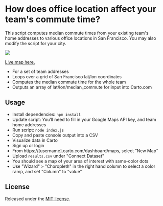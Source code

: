 # How does office location affect your team's commute time?

This script computes median commute times from your existing team's home addresses to various office locations in San Francisco. You may also modify the script for your city.

![](https://cloudup.com/ic33c_w_N-v+)

[Live map here.](https://reinpk.carto.com/viz/ae61f720-b157-11e6-919c-0ecd1babdde5/public_map)

* For a set of team addresses
* Loops over a grid of San Francisco lat/lon coordinates
* Computes the median commute time for the whole team
* Outputs an array of lat/lon/median_commute for input into Carto.com

## Usage

* Install dependencies: `npm install`
* Update script: You'll need to fill in your Google Maps API key, and team home addresses
* Run script: `node index.js`
* Copy and paste console output into a CSV
* Visualize data in Carto
 * Sign up or login
 * From https://[username].carto.com/dashboard/maps, select "New Map"
 * Upload `results.csv` under "Connect Dataset"
 * You should see a map of your area of interest with same-color dots
 * Use "Wizard" > "Choropleth" in the right hand column to select a color ramp, and set "Column" to "value"

## License

Released under the [MIT license](https://github.com/segmentio/commute-heatmap/blob/master/License.md).
